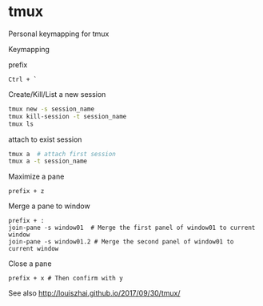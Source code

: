 # tmux

Personal keymapping for tmux

Keymapping

prefix
```
Ctrl + `
```

Create/Kill/List a new session
```bash
tmux new -s session_name
tmux kill-session -t session_name
tmux ls
```

attach to exist session
```bash
tmux a  # attach first session
tmux a -t session_name
```

Maximize a pane
```
prefix + z
```

Merge a pane to window
```
prefix + :
join-pane -s window01  # Merge the first panel of window01 to current window
join-pane -s window01.2 # Merge the second panel of window01 to current window
```

Close a pane
```
prefix + x # Then confirm with y
```

See also http://louiszhai.github.io/2017/09/30/tmux/

